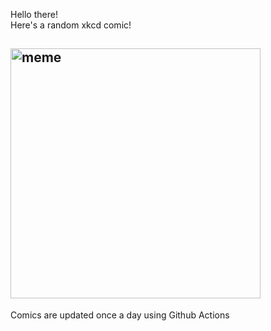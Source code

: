 Hello there! <br>Here's a random xkcd comic!<br>
## <img src="https://imgs.xkcd.com/comics/electric_skateboard_double_comic.png" alt="meme" width="400"/><br>
Comics are updated once a day using Github Actions